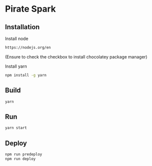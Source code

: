 # Pirate Spark

## Installation

Install node

```bash
https://nodejs.org/en
```

(Ensure to check the checkbox to install chocolatey package manager)

Install yarn

```bash
npm install -g yarn
```

## Build

```bash
yarn
```

## Run

```bash
yarn start
```

## Deploy

```bash
npm run predeploy
npm run deploy
```
